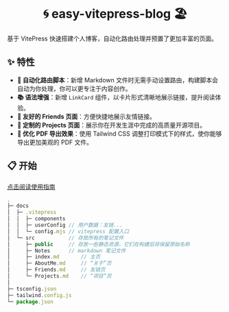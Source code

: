 <h1 align="center">🌀 easy-vitepress-blog 🏖️</h1>

基于 VitePress 快速搭建个人博客，自动化路由处理并预置了更加丰富的页面。

## ✨ 特性

- **🚀 自动化路由脚本**：新增 Markdown 文件时无需手动设置路由，构建脚本会自动为你处理，你可以更专注于内容创作。
- **📚 语法增强**：新增 `LinkCard` 组件，以卡片形式清晰地展示链接，提升阅读体验。
- **🎯 友好的 Friends 页面**：方便快捷地展示友情链接。
- **🌹 定制的 Projects 页面**：展示你在开发生涯中完成的高质量开源项目。
- **🎨 优化 PDF 导出效果**：使用 Tailwind CSS 调整打印模式下的样式，使你能够导出更加美观的 PDF 文件。

## 📋 开始

[点击阅读使用指南](https://example.zbwer.work/)


```js
.
├─ docs
│  ├─ .vitepress
│  │  ├─ components
│  │  ├─ userConfig // 用户数据：友链...
│  │  └─ config.mjs // vitepress 配置入口
│  └─ src           // 存放所有的笔记文件
│     ├─ public     // 存放一些静态资源，它们在构建后将保留原始名称
│     ├─ Notes      // markdown 笔记文件
│     ├─ index.md       // 主页
│     ├─ AboutMe.md     // “关于”页
│     ├─ Friends.md     // 友链页
│     └─ Projects.md    // “项目”页
│
├─ tsconfig.json
├─ tailwind.config.js
└─ package.json

```
